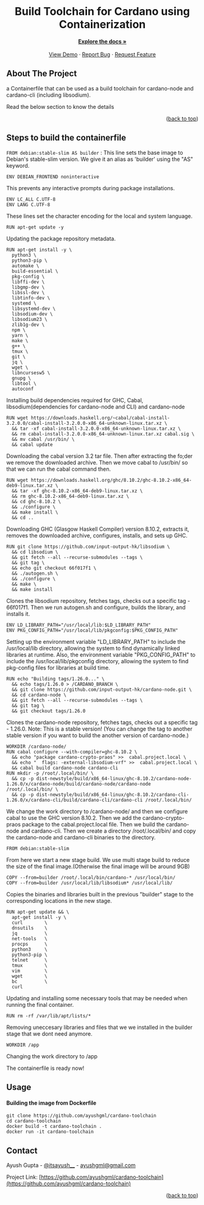 <a name="readme-top"></a>

<!-- PROJECT LOGO -->
<br />
<div align="center">
  <a href="https://github.com/ayushgml/cardano-toolchain">
  </a>

  <h1 align="center">Build Toolchain for Cardano using Containerization</h1>

  <p align="center">
    <a href="https://github.com/ayushgml/cardano-toolchain"><strong>Explore the docs »</strong></a>
    <br />
    <br />
    <a href="https://github.com/ayushgml/cardano-toolchain">View Demo</a>
    ·
    <a href="https://github.com/ayushgml/cardano-toolchain/issues">Report Bug</a>
    ·
    <a href="https://github.com/ayushgml/cardano-toolchain/issues">Request Feature</a>
  </p>
</div>

<!-- ABOUT THE PROJECT -->
## About The Project
a Containerfile that can be used as a build toolchain for cardano-node and cardano-cli (including libsodium).

Read the below section to know the details

<p align="right">(<a href="#readme-top">back to top</a>)</p>


<!-- GETTING STARTED -->
## Steps to build the containerfile
```FROM debian:stable-slim AS builder``` : This line sets the base image to Debian's stable-slim version. We give it an alias as 'builder' using the "AS" keyword.

```ENV DEBIAN_FRONTEND noninteractive```

This prevents any interactive prompts during package installations.

```
ENV LC_ALL C.UTF-8
ENV LANG C.UTF-8
```
These lines set the character encoding for the local and system language.

```
RUN apt-get update -y
```
Updating the package repository metadata.

```
RUN apt-get install -y \
  python3 \
  python3-pip \
  automake \
  build-essential \
  pkg-config \
  libffi-dev \
  libgmp-dev \
  libssl-dev \
  libtinfo-dev \
  systemd \
  libsystemd-dev \
  libsodium-dev \
  libsodium23 \
  zlib1g-dev \
  npm \
  yarn \
  make \
  g++ \
  tmux \
  git \
  jq \
  wget \
  libncursesw5 \
  gnupg \
  libtool \
  autoconf
```
Installing build dependencies required for GHC, Cabal, libsodium(dependencies for cardano-node and CLI) and cardano-node

```
RUN wget https://downloads.haskell.org/~cabal/cabal-install-3.2.0.0/cabal-install-3.2.0.0-x86_64-unknown-linux.tar.xz \
  && tar -xf cabal-install-3.2.0.0-x86_64-unknown-linux.tar.xz \
  && rm cabal-install-3.2.0.0-x86_64-unknown-linux.tar.xz cabal.sig \
  && mv cabal /usr/bin/ \
  && cabal update
```
Downloading the cabal version 3.2 tar file. Then after extracting the fo;der we remove the downloaded archive. Then we move cabal to /usr/bin/ so that we can run the cabal command then.

```
RUN wget https://downloads.haskell.org/ghc/8.10.2/ghc-8.10.2-x86_64-deb9-linux.tar.xz \
  && tar -xf ghc-8.10.2-x86_64-deb9-linux.tar.xz \
  && rm ghc-8.10.2-x86_64-deb9-linux.tar.xz \
  && cd ghc-8.10.2 \
  && ./configure \
  && make install \
  && cd ..
```
Downloading GHC (Glasgow Haskell Compiler) version 8.10.2, extracts it, removes the downloaded archive, configures, installs, and sets up GHC.


```
RUN git clone https://github.com/input-output-hk/libsodium \
  && cd libsodium \
  && git fetch --all --recurse-submodules --tags \
  && git tag \
  && echo git checkout 66f017f1 \
  && ./autogen.sh \
  && ./configure \
  && make \
  && make install
```

Clones the libsodium repository, fetches tags, checks out a specific tag - 66f017f1. Then we run autogen.sh and configure, builds the library, and installs it.


```
ENV LD_LIBRARY_PATH="/usr/local/lib:$LD_LIBRARY_PATH" 
ENV PKG_CONFIG_PATH="/usr/local/lib/pkgconfig:$PKG_CONFIG_PATH"
```
Setting up the environment variable "LD_LIBRARY_PATH" to include the /usr/local/lib directory, allowing the system to find dynamically linked libraries at runtime. Also, the environment variable "PKG_CONFIG_PATH" to include the /usr/local/lib/pkgconfig directory, allowing the system to find pkg-config files for libraries at build time.


```
RUN echo "Building tags/1.26.0..." \
  && echo tags/1.26.0 > /CARDANO_BRANCH \
  && git clone https://github.com/input-output-hk/cardano-node.git \
  && cd cardano-node \
  && git fetch --all --recurse-submodules --tags \
  && git tag \
  && git checkout tags/1.26.0
```
Clones the cardano-node repository, fetches tags, checks out a specific tag - 1.26.0. Note: This is a stable version! (You can change the tag to another stable version if you want to build the another version of cardano-node.)


```
WORKDIR /cardano-node/
RUN cabal configure --with-compiler=ghc-8.10.2 \
  && echo "package cardano-crypto-praos" >>  cabal.project.local \
  && echo "  flags: -external-libsodium-vrf" >>  cabal.project.local \
  && cabal build cardano-node cardano-cli
RUN mkdir -p /root/.local/bin/ \
  && cp -p dist-newstyle/build/x86_64-linux/ghc-8.10.2/cardano-node-1.26.0/x/cardano-node/build/cardano-node/cardano-node /root/.local/bin/ \
  && cp -p dist-newstyle/build/x86_64-linux/ghc-8.10.2/cardano-cli-1.26.0/x/cardano-cli/build/cardano-cli/cardano-cli /root/.local/bin/
```
We change the work directory to /cardano-node/ and then we configure cabal to use the GHC version 8.10.2. Then we add the cardano-crypto-praos package to the cabal.project.local file. Then we build the cardano-node and cardano-cli. Then we create a directory /root/.local/bin/ and copy the cardano-node and cardano-cli binaries to the directory. 


```
FROM debian:stable-slim
```
From here we start a new stage build. We use multi stage build to reduce the size of the final image.(Otherwise the final image will be around 9GB)

```
COPY --from=builder /root/.local/bin/cardano-* /usr/local/bin/
COPY --from=builder /usr/local/lib/libsodium* /usr/local/lib/
```
Copies the binaries and libraries built in the previous "builder" stage to the corresponding locations in the new stage.


```
RUN apt-get update && \
  apt-get install -y \
  curl        \
  dnsutils    \
  jq          \
  net-tools   \ 
  procps      \ 
  python3     \
  python3-pip \ 
  telnet      \
  tmux        \
  vim         \
  wget        \
  bc          \
  curl
```
Updating and installing some necessary tools that may be needed when running the final container.

```
RUN rm -rf /var/lib/apt/lists/*
```
Removing uneccesary libraries and files that we we installed in the builder stage that we dont need anymore. 


```
WORKDIR /app
```
Changing the work directory to /app

The containerfile is ready now!

## Usage
#### Building the image from Dockerfile

```
git clone https://github.com/ayushgml/cardano-toolchain
cd cardano-toolchain
docker build -t cardano-toolchain .
docker run -it cardano-toolchain
```





<!-- CONTACT -->
## Contact

Ayush Gupta - [@itsayush__](https://twitter.com/itsayush__) - ayushgml@gmail.com

Project Link: [https://github.com/ayushgml/cardano-toolchain](https://github.com/ayushgml/cardano-toolchain)

<p align="right">(<a href="#readme-top">back to top</a>)</p>



